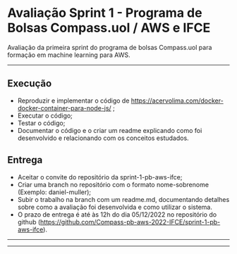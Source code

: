 # Avaliação Sprint 1 - Programa de Bolsas Compass.uol / AWS e IFCE
Avaliação da primeira sprint do programa de bolsas Compass.uol para formação em machine learning para AWS.

---

## Execução
- Reproduzir e implementar o código de https://acervolima.com/docker-docker-container-para-node-js/ ;
- Executar o código;
- Testar o código;
- Documentar o código e o criar um readme explicando como foi desenvolvido e relacionando com os conceitos estudados.

## Entrega
- Aceitar o convite do repositório da sprint-1-pb-aws-ifce;
- Criar uma branch no repositório com o formato nome-sobrenome (Exemplo: daniel-muller);
- Subir o trabalho na branch com um readme.md, documentando detalhes sobre como a avaliação foi desenvolvida e como utilizar o sistema.
- O prazo de entrega é até às 12h do dia 05/12/2022 no repositório do github (https://github.com/Compass-pb-aws-2022-IFCE/sprint-1-pb-aws-ifce).

---
---

